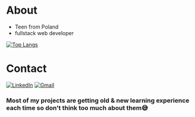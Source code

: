 # About
- Teen from Poland
- fullstack web developer

[![Top Langs](https://github-readme-stats.vercel.app/api/top-langs/?username=dejwi&layout=compact)](https://github.com/anuraghazra/github-readme-stats)

# Contact
[![LinkedIn](https://img.shields.io/badge/linkedin-%230077B5.svg?style=for-the-badge&logo=linkedin&logoColor=white)](https://www.linkedin.com/in/dawid-krasowski1/)
[![Gmail](https://img.shields.io/badge/mail-D14836?style=for-the-badge&logo=gmail&logoColor=white)](mailto:dawidkrasowski314@gmail.com)

### Most of my projects are getting old & new learning experience each time so don't think too much about them😅
